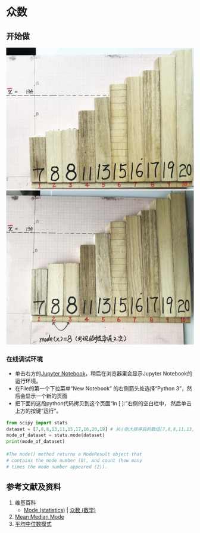 # 众数

## 开始做

![](/images/统计/用样本估计总体分布和数字特征/众数/1a1.jpg)
![](/images/统计/用样本估计总体分布和数字特征/众数/1a2.jpg)

### 在线调试环境

- 单击右方的[Jupyter Notebook](https://mybinder.org/v2/gh/ipython/ipython-in-depth/master?filepath=binder/Index.ipynb)，稍后在浏览器里会显示Jupyter Notebook的运行环境。
- 在File的第一个下拉菜单“New Notebook” 的右侧箭头处选择“Python 3”，然后会显示一个新的页面
- 把下面的这段python代码拷贝到这个页面“In [ ]:”右侧的空白栏中， 然后单击上方的按键“运行”。

```python
from scipy import stats
dataset = [7,8,8,13,11,15,17,16,20,19] # 从小到大排序后的数组[7,8,8,11,13,15,16,17,19,20]
mode_of_dataset = stats.mode(dataset)
print(mode_of_dataset)

#The mode() method returns a ModeResult object that 
# contains the mode number (8), and count (how many
# times the mode number appeared (2)).
```

## 参考文献及资料

1. 维基百科
	- [Mode (statistics)](https://en.wikipedia.org/wiki/Mode_(statistics)) | [众数 (数学)](https://zh.wikipedia.org/wiki/众数_(数学)) 
2. [Mean Median Mode](https://www.w3schools.com/python/python_ml_mean_median_mode.asp)
3. [平均中位数模式](https://www.w3school.com.cn/python/python_ml_mean_median_mode.asp)